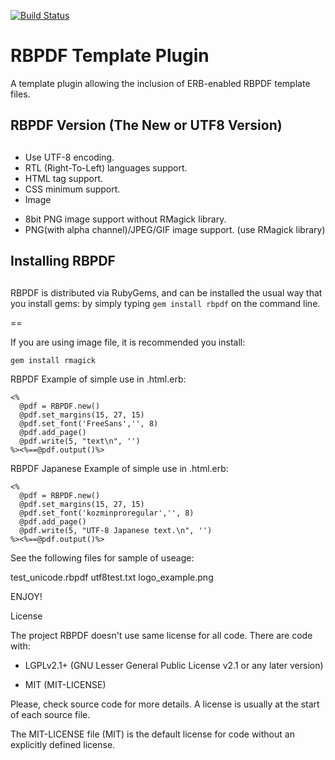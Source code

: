 [![Build Status](https://travis-ci.org/naitoh/rbpdf.svg?branch=master)](https://travis-ci.org/naitoh/rbpdf)

# RBPDF Template Plugin

A template plugin allowing the inclusion of ERB-enabled RBPDF template files.

##
##
## RBPDF Version (The New or UTF8 Version)
##
##

* Use UTF-8 encoding. 
* RTL (Right-To-Left) languages support.
* HTML tag support.
* CSS minimum support.
* Image
 - 8bit PNG image support without RMagick library.
 - PNG(with alpha channel)/JPEG/GIF image support. (use RMagick library)


##
## Installing RBPDF
##

RBPDF is distributed via RubyGems, and can be installed the usual way that you install gems: by simply typing `gem install rbpdf` on the command line. 

==

If you are using image file, it is recommended you install:
```
gem install rmagick
```

RBPDF Example of simple use in .html.erb:

```
<%
  @pdf = RBPDF.new()
  @pdf.set_margins(15, 27, 15)
  @pdf.set_font('FreeSans','', 8)
  @pdf.add_page()
  @pdf.write(5, "text\n", '')
%><%==@pdf.output()%>
```

RBPDF Japanese Example of simple use in .html.erb:
```
<%
  @pdf = RBPDF.new()
  @pdf.set_margins(15, 27, 15)
  @pdf.set_font('kozminproregular','', 8)
  @pdf.add_page()
  @pdf.write(5, "UTF-8 Japanese text.\n", '')
%><%==@pdf.output()%>
```

See the following files for sample of useage:

test_unicode.rbpdf
utf8test.txt
logo_example.png

ENJOY!

License

  The project RBPDF doesn't use same license for all code. There are
  code with:

   * LGPLv2.1+ (GNU Lesser General Public License v2.1 or any later version)

   * MIT (MIT-LICENSE)

  Please, check source code for more details. A license is usually at the start
  of each source file.

  The MIT-LICENSE file (MIT) is the default license for code without an explicitly
  defined license.

